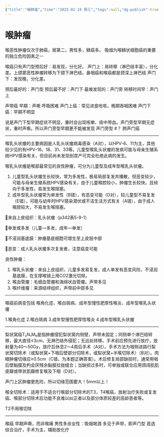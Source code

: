 ```yaml
---
{"title":"喉肿瘤","time":"2025-02-19 周三","tags":null,"dg-publish":true,"permalink":"/200 学习/210 耳鼻咽喉头颈外科学/第05篇 喉/第09章 喉肿瘤/喉肿瘤/","dgPassFrontmatter":true,"created":"2025-02-19T08:54:47.000+08:00","updated":"2025-02-28T12:44:56.877+08:00"}
---
```


# 喉肿瘤
喉恶性肿瘤仅次于肺癌，居第二，男性多，鳞癌多。
吸烟为喉鳞状细胞癌的重要的独立危险因素之一

喉癌只有声门型预后好：易发现，分化好。
声门上：易转移（淋巴结丰富），分化差。上颌窦恶性肿瘤转移为下颌下淋巴结，鼻咽癌和喉癌都是颈深上淋巴结
声门下：发现晚，分化差。

预后最好的：声门型 
预后最不好：声门下
最难发现的：声门旁
转移时间早：声门上

声带癌 早期：声嘶 呼吸困难
声门上癌：常见进食呛咳，晚期吞咽困难
声门下癌：早期不明显

说是声门下型早期症状不明显，重时会出现咳嗽、痰中带血。声门旁型早期无症状，重时声嘶。所以声门旁型早期更不能被发现
声门旁型 #？ 跨声门癌
***
喉乳头状瘤的主要病因是人乳头状瘤病毒感染（A对），以HPV-6、11为主，其他较少见的有HPV-16、18、31、33等。儿童型喉乳头状瘤的发病可能与母亲生殖系统HPV感染有关，但目前尚未发现剖宫产可完全杜绝此病的发生。

喉乳头状瘤是喉部最常见的良性肿瘤，可分为儿童型及成年型喉乳头状瘤。
1. 儿童型乳头状瘤生长较快，常为多发性，极易局部复发并播散，但恶变较少，可能与母亲生殖系统HPV感染有关，由于儿童喉腔较小，肿瘤生长较快，且倾向于多发性，易发生喉阻塞。
2. 成年型乳头状瘤常为单发性（B错），有恶变可能（D对），较儿童型不易复发（E错），可能与幼年时HPV感染潜伏或不洁生活方式有关（A错），由于成人喉腔较大，不易发生喉阻塞。

🍨来自上皮组织：乳头状瘤（p342表5-9-1）

🍨单发或多发（儿童—多发，成年—单发）

🍨不浸润基底膜：肿瘤基底细胞可增生至上皮层中部

🍨恶变：成人乳头状瘤多次复发者，注意癌变可能

良性肿瘤：
1. 喉乳头状瘤：来自上皮组织，儿童多发易复发，成人单发有恶变风险，不浸润基底膜，在支撑喉镜上用CO2激光切除。
2. 喉血管瘤：毛细血管瘤和海绵状血管瘤。声带多见
3. 喉纤维瘤：来源结缔组织，声带前中部多见

***
喉癌前病变包括 喉角化症、喉白斑病、成年型慢性肥厚性喉炎、成年型喉乳头状瘤

1.喉角化症
2.喉白斑病
3.成年型慢性肥厚性喉炎
4.成年型喉乳头状瘤
***
梨状窝癌T₂N₁M₀是指肿瘤侵犯梨状窝内侧壁，声带未固定；同侧单个淋巴结转移，最大直径≤3cm，无淋巴结外侵犯；无远处转移。手术前应预先进行放疗，放射量为40～50Gy，放疗后休息2～4周后手术（A对）。手术方法为咽侧进路行梨状窝切除术（或梨状窝+下咽后壁部分切除术，或梨状窝+半喉切除术）（B对）。肉眼肿瘤切缘应≥0.5cm（C错，为本题正确答案）。术后修复局部缺损时，通常用咽后壁黏膜及杓会厌残余黏膜拉拢缝合；当缺损过多时，可单独或联合应用颈阔肌肌皮瓣或带状肌瓣修复喉及下咽（D对）。

声门上区肿瘤更危险，所以切缘范围要大！5mm以上！

喉全切除术：适用于不适合行喉部分切除术的T3，T4喉癌，放射治疗失败或复发癌、喉部分切除术后功能不良难以纠正者以及部分体质较差的高龄患者等。

T2不用喉切除
***
喉癌
早期声嘶，而非喉痛
男性多余女性：吸烟喝酒
多见于声带，即声门型
首选综合治疗，手术为主，辅助放化疗




































































































































































































































































































































































































































